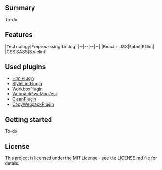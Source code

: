 ## Summary
To-do

## Features
|Technology|Preprocessing|Linting|
|--|--|--|--|
|React + JSX|Babel|ESlint|
|CSS|SASS|Stylelint|

## Used plugins

 - [HtmlPlugin](http://www.url.com)
 - [StyleLintPlugin](http://www.url.com)
 - [WorkboxPlugin](http://www.url.com)
 - [WebpackPwaManifest](http://www.url.com)
 - [CleanPlugin](http://www.url.com)
 - [CopyWebpackPlugin](http://www.url.com)

## Getting started
To-do

## License
This project is licensed under the MIT License - see the LICENSE.md file for details.
